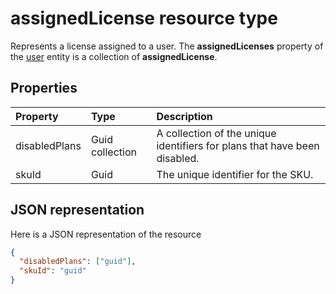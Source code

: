 # assignedLicense resource type

Represents a license assigned to a user. The **assignedLicenses** property of the [user](user.md) entity is a collection of **assignedLicense**.

## Properties
| Property	   | Type	|Description|
|:---------------|:--------|:----------|
|disabledPlans|Guid collection|A collection of the unique identifiers for plans that have been disabled.|
|skuId|Guid|The unique identifier for the SKU.|


## JSON representation

Here is a JSON representation of the resource

<!-- {
  "blockType": "resource",
  "optionalProperties": [

  ],
  "@odata.type": "microsoft.graph.assignedLicense"
}-->

```json
{
  "disabledPlans": ["guid"],
  "skuId": "guid"
}

```


<!-- uuid: 8fcb5dbc-d5aa-4681-8e31-b001d5168d79
2015-10-25 14:57:30 UTC -->
<!-- {
  "type": "#page.annotation",
  "description": "assignedLicense resource",
  "keywords": "",
  "section": "documentation",
  "tocPath": ""
}-->
